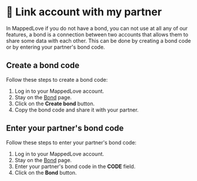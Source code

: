 # 💟 Link account with my partner

In MappedLove if you do not have a bond, you can not use at all any of our features, a bond is a connection between two accounts that allows them to share some data with each other. This can be done by creating a bond code or by entering your partner's bond code.

## Create a bond code

Follow these steps to create a bond code:

1. Log in to your MappedLove account.
2. Stay on the [Bond](https://mappedlove.com/app) page.
3. Click on the **Create bond** button.
4. Copy the bond code and share it with your partner.

## Enter your partner's bond code

Follow these steps to enter your partner's bond code:

1. Log in to your MappedLove account.
2. Stay on the [Bond](https://mappedlove.com/app) page.
3. Enter your partner's bond code in the **CODE** field.
4. Click on the **Bond** button.
